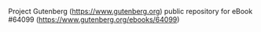 Project Gutenberg (https://www.gutenberg.org) public repository for eBook #64099 (https://www.gutenberg.org/ebooks/64099)

